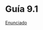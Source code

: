 # Guía 9.1

[Enunciado](https://docs.google.com/document/d/12WlTGzUnymfb2b0Nzl-6E8TbgH2VYq9W/preview)
